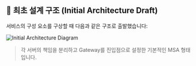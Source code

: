 ## 🔧 최초 설계 구조 (Initial Architecture Draft)

서비스의 구성 요소를 구상할 때 다음과 같은 구조로 출발했습니다:

![Initial Architecture Diagram](./assets/architecture.png)

> 각 서버의 책임을 분리하고 Gateway를 진입점으로 설정한 기본적인 MSA 형태입니다.